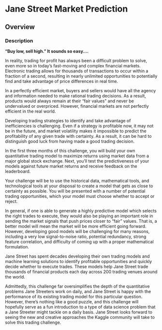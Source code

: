 # Jane Street Market Prediction



## Overview

### Description

**“Buy low, sell high.” It sounds so easy….**

In reality, trading for profit has always been a difficult problem to solve, even more so in today’s fast-moving and complex financial markets. Electronic trading allows for thousands of transactions to occur within a fraction of a second, resulting in nearly unlimited opportunities to potentially find and take advantage of price differences in real time. 

In a perfectly efficient market, buyers and sellers would have all the agency and information needed to make rational trading decisions. As a result, products would always remain at their “fair values” and never be undervalued or overpriced. However, financial markets are not perfectly efficient in the real world. 

Developing trading strategies to identify and take advantage of inefficiencies is challenging. Even if a strategy is profitable now, it may not be in the future, and market volatility makes it impossible to predict the profitability of any given trade with certainty. As a result, it can be hard to distinguish good luck from having made a good trading decision. 

In the first three months of this challenge, you will build your own quantitative trading model to maximize returns using market data from a major global stock exchange. Next, you’ll test the predictiveness of your models against future market returns and receive feedback on the leaderboard. 

Your challenge will be to use the historical data, mathematical tools, and technological tools at your disposal to create a model that gets as close to certainty as possible. You will be presented with a number of potential trading opportunities, which your model must choose whether to accept or reject. 

In general, if one is able to generate a highly predictive model which selects the right trades to execute, they would also be playing an important role in sending the market signals that push prices closer to “fair” values. That is, a better model will mean the market will be more efficient going forward. However, developing good models will be challenging for many reasons, including a very low signal-to-noise ratio, potential redundancy, strong feature correlation, and difficulty of coming up with a proper mathematical formulation. 

Jane Street has spent decades developing their own trading models and machine learning solutions to identify profitable opportunities and quickly decide whether to execute trades. These models help Jane Street trade thousands of financial products each day across 200 trading venues around the world. 

Admittedly, this challenge far oversimplifies the depth of the quantitative problems Jane Streeters work on daily, and Jane Street is happy with the performance of its existing trading model for this particular question. However, there’s nothing like a good puzzle, and this challenge will hopefully serve as a fun introduction to a type of data science problem that a Jane Streeter might tackle on a daily basis. Jane Street looks forward to seeing the new and creative approaches the Kaggle community will take to solve this trading challenge.